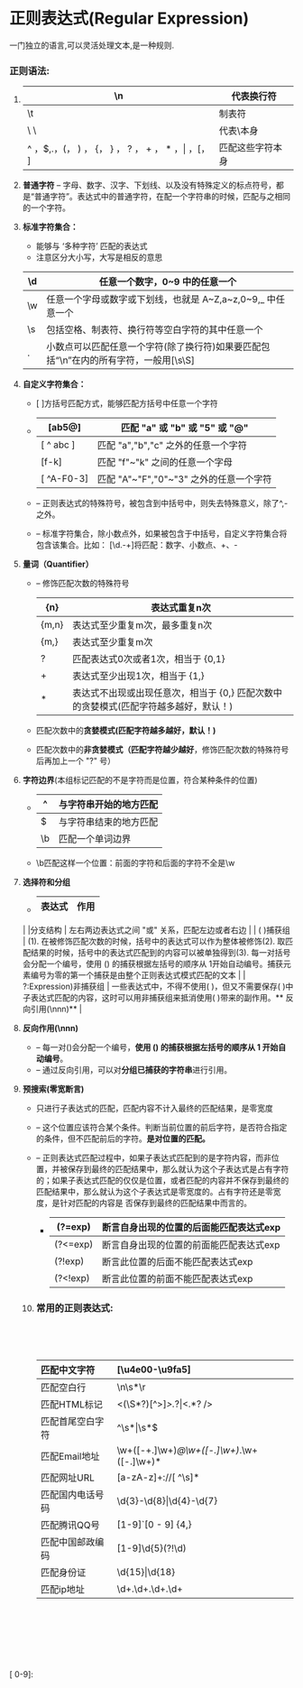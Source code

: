 # 正则表达式(Regular Expression)

一门独立的语言,可以灵活处理文本,是一种规则.

### 正则语法:

1. | \n                                                           | 代表换行符       |
   | ------------------------------------------------------------ | ---------------- |
   | \t                                                           | 制表符           |
   | \\ \                                                         | 代表\本身        |
   | \^ ，\$,\.，\(， \) ， \{， \} ， \? ， \+ ， \* ，\| ，\[， \] | 匹配这些字符本身 |

2. **普通字符**
   – 字母、数字、汉字、下划线、以及没有特殊定义的标点符号，都是“普通字符”。表达式中的普通字符，在配一个字符串的时候，匹配与之相同的一个字符。

3. **标准字符集合：**

   - 能够与 ‘多种字符’ 匹配的表达式
   - 注意区分大小写，大写是相反的意思

   | \d   | 任意一个数字，0~9 中的任意一个                               |
   | ---- | ------------------------------------------------------------ |
   | \w   | 任意一个字母或数字或下划线，也就是 A~Z,a~z,0~9,_ 中任意一个  |
   | \s   | 包括空格、制表符、换行符等空白字符的其中任意一个             |
   | .    | 小数点可以匹配任意一个字符(除了换行符)如果要匹配包括“\n”在内的所有字符，一般用[\s\S] |

4. **自定义字符集合：**

   -  [ ]方括号匹配方式，能够匹配方括号中任意一个字符

   - | [ab5@]     | 匹配 "a" 或 "b" 或 "5" 或 "@"           |
     | ---------- | --------------------------------------- |
     | [ ^ abc ]  | 匹配 "a","b","c" 之外的任意一个字符     |
     | [f-k]      | 匹配 "f"~"k" 之间的任意一个字母         |
     | [ ^A-F0-3] | 匹配 "A"~"F","0"~"3" 之外的任意一个字符 |

   - – 正则表达式的特殊符号，被包含到中括号中，则失去特殊意义，除了^,-之外。

   - – 标准字符集合，除小数点外，如果被包含于中括号，自定义字符集合将包含该集合。比如： [\d.\-+]将匹配：数字、小数点、+、-

5. **量词（Quantifier）**

   - – 修饰匹配次数的特殊符号

     | {n}   | 表达式重复n次                                                |
     | ----- | ------------------------------------------------------------ |
     | {m,n} | 表达式至少重复m次，最多重复n次                               |
     | {m,}  | 表达式至少重复m次                                            |
     | ?     | 匹配表达式0次或者1次，相当于 {0,1}                           |
     | +     | 表达式至少出现1次，相当于 {1,}                               |
     | *     | 表达式不出现或出现任意次，相当于 {0,} 匹配次数中的贪婪模式(匹配字符越多越好，默认！) |

   - 匹配次数中的**贪婪模式(匹配字符越多越好，默认！)**

   - 匹配次数中的**非贪婪模式（匹配字符越少越好**，修饰匹配次数的特殊符号后再加上一个 "?" 号）

6. **字符边界**(本组标记匹配的不是字符而是位置，符合某种条件的位置)

   - | ^    | 与字符串开始的地方匹配 |
     | ---- | ---------------------- |
     | $    | 与字符串结束的地方匹配 |
     | \b   | 匹配一个单词边界       |

   -  \b匹配这样一个位置：前面的字符和后面的字符不全是\w

7. **选择符和分组**


   -  |        表达式         | 作用                                                         |
      | :-------------------: | :----------------------------------------------------------- |
   |      \|分支结构       | 左右两边表达式之间 "或" 关系，匹配左边或者右边               |
   |       ( )捕获组       | (1). 在被修饰匹配次数的时候，括号中的表达式可以作为整体被修饰(2). 取匹配结果的时候，括号中的表达式匹配到的内容可以被单独得到(3). 每一对括号会分配一个编号，使用 () 的捕获根据左括号的顺序从 1开始自动编号。捕获元素编号为零的第一个捕获是由整个正则表达式模式匹配的文本 |
   | ?:Expression)非捕获组 | 一些表达式中，不得不使用( )，但又不需要保存( )中子表达式匹配的内容，这时可以用非捕获组来抵消使用( )带来的副作用。** 反向引用(\nnn)** |

8. **反向作用(\nnn)**

   - – 每一对()会分配一个编号，**使用 () 的捕获根据左括号的顺序从 1 开始自动编号**。
   - – 通过反向引用，可以对**分组已捕获的字符串**进行引用。

9. **预搜索(零宽断言)**

   - 只进行子表达式的匹配，匹配内容不计入最终的匹配结果，是零宽度

   - – 这个位置应该符合某个条件。判断当前位置的前后字符，是否符合指定的条件，但不匹配前后的字符。**是对位置的匹配。**

   - – 正则表达式匹配过程中，如果子表达式匹配到的是字符内容，而非位置，并被保存到最终的匹配结果中，那么就认为这个子表达式是占有字符的；如果子表达式匹配的仅仅是位置，或者匹配的内容并不保存到最终的匹配结果中，那么就认为这个子表达式是零宽度的。占有字符还是零宽度，是针对匹配的内容是
     否保存到最终的匹配结果中而言的。

     - | (?=exp)  | 断言自身出现的位置的后面能匹配表达式exp |
       | -------- | --------------------------------------- |
       | (?<=exp) | 断言自身出现的位置的前面能匹配表达式exp |
       | (?!exp)  | 断言此位置的后面不能匹配表达式exp       |
       | (?<!exp) | 断言此位置的前面不能匹配表达式exp       |

   10. ### 常用的正则表达式:

       ​		

       ​	

       | 匹配中文字符     | [\u4e00-\u9fa5]                             |
       | :--------------- | :------------------------------------------ |
       | 匹配空白行       | \n\s*\r                                     |
       | 匹配HTML标记     | <(\S*?)[^>]*>.*?\|<.*? />                   |
       | 匹配首尾空白字符 | ^\s*\|\s*$                                  |
       | 匹配Email地址    | \w+([-+.]\w+)*@\w+([-.]\w+)*\.\w+([-.]\w+)* |
       | 匹配网址URL      | [a-zA-z]+://[ ^\s]*                         |
       | 匹配国内电话号码 | \d{3}-\d{8}\|\d{4}-\d{7}                    |
       | 匹配腾讯QQ号     | [1-9]`[0 - 9] {4,}                          |
       | 匹配中国邮政编码 | [1-9]\d{5}(?!\d)                            |
       | 匹配身份证       | \d{15}\|\d{18}                              |
       | 匹配ip地址       | \d+\.\d+\.\d+\.\d+                          |

       ​	
       ​
       ​
       ​
       
       ​
       ​
       ​

       ​




[ 0-9]: 